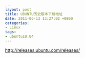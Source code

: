 ```yaml
---
layout: post
title: UBUNTU历史版本下载地址
date: 2011-06-13 13:27:02 +0800
categories:
- Linux
tags:
- ubuntu10.04
---
```


http://releases.ubuntu.com/releases/